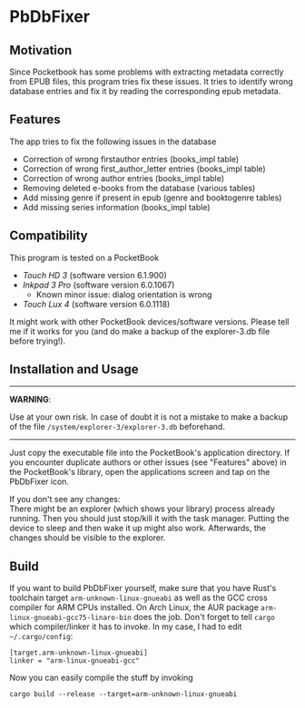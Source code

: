 # PbDbFixer

## Motivation
Since Pocketbook has some problems with extracting metadata correctly from
EPUB files, this program tries fix these issues. It tries to identify
wrong database entries and fix it by reading the corresponding epub
metadata.

## Features
The app tries to fix the following issues in the database
- Correction of wrong firstauthor entries (books_impl table)
- Correction of wrong first_author_letter entries (books_impl table)
- Correction of wrong author entries (books_impl table)
- Removing deleted e-books from the database (various tables)
- Add missing genre if present in epub (genre and booktogenre tables)
- Add missing series information (books_impl table)

## Compatibility
This program is tested on a PocketBook 
- *Touch HD 3* (software version 6.1.900)
- *Inkpad 3 Pro* (software version 6.0.1067)
  - Known minor issue: dialog orientation is wrong
- *Touch Lux 4* (software version 6.0.1118)

It might work with other PocketBook devices/software versions. Please tell me if it works for you (and do make a backup of the explorer-3.db file before trying!).

## Installation and Usage
---
**WARNING**:

Use at your own risk. In case of doubt it is not a mistake to make a backup of the file `/system/explorer-3/explorer-3.db` beforehand.

---

Just copy the executable file into the PocketBook's application directory. If you encounter duplicate authors or other issues (see "Features" above) in the PocketBook's library, open the applications screen and tap on the PbDbFixer icon.

If you don't see any changes:  
There might be an explorer (which shows your library) process already running. Then you should just stop/kill it with the task manager. Putting the device to sleep and then wake it up might also work. Afterwards, the changes should be visible to the explorer.

## Build
If you want to build PbDbFixer yourself, make sure that you have Rust's toolchain target `arm-unknown-linux-gnueabi` as well as the GCC cross compiler for ARM CPUs installed. On Arch Linux, the AUR package `arm-linux-gnueabi-gcc75-linaro-bin` does the job. Don't forget to tell `cargo` which compiler/linker it has to invoke. In my case, I had to edit `~/.cargo/config`:
```
[target.arm-unknown-linux-gnueabi]
linker = "arm-linux-gnueabi-gcc"
```
Now you can easily compile the stuff by invoking
```
cargo build --release --target=arm-unknown-linux-gnueabi
```

